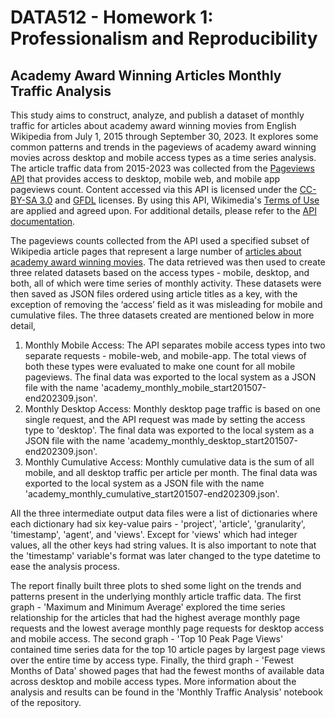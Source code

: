 # DATA512 - Homework 1: Professionalism and Reproducibility
## Academy Award Winning Articles Monthly Traffic Analysis

This study aims to construct, analyze, and publish a dataset of monthly traffic for articles about academy award winning movies from English Wikipedia from July 1, 2015 through September 30, 2023. It explores some common patterns and trends in the pageviews of academy award winning movies across desktop and mobile access types as a time series analysis. The article traffic data from 2015-2023 was collected from the [Pageviews API](https://wikitech.wikimedia.org/wiki/Analytics/AQS/Pageviews) that provides access to desktop, mobile web, and mobile app pageviews count. Content accessed via this API is licensed under the [CC-BY-SA 3.0](https://creativecommons.org/licenses/by-sa/3.0/) and [GFDL](https://www.gnu.org/copyleft/fdl.html) licenses. By using this API, Wikimedia's [Terms of Use](https://www.mediawiki.org/wiki/REST_API#Terms_and_conditions) are applied and agreed upon. For additional details, please refer to the [API documentation](https://wikimedia.org/api/rest_v1/#/Pageviews%20data).

The pageviews counts collected from the API used a specified subset of Wikipedia article pages that represent a large number of [articles about academy award winning movies](https://docs.google.com/spreadsheets/d/1A1h_7KAo7KXaVxdScJmIVPTvjb3IuY9oZhNV4ZHxrxw/edit?usp=sharing). The data retrieved was then used to create three related datasets based on the access types - mobile, desktop, and both, all of which were time series of monthly activity. These datasets were then saved as JSON files ordered using article titles as a key, with the exception of removing the ‘access’ field as it was misleading for mobile and cumulative files. The three datasets created are mentioned below in more detail,

1. Monthly Mobile Access: The API separates mobile access types into two separate requests - mobile-web, and mobile-app. The total views of both these types were evaluated to make one count for all mobile pageviews. The final data was exported to the local system as a JSON file with the name 'academy_monthly_mobile_start201507-end202309.json'.
2. Monthly Desktop Access: Monthly desktop page traffic is based on one single request, and the API request was made by setting the access type to 'desktop'. The final data was exported to the local system as a JSON file with the name 'academy_monthly_desktop_start201507-end202309.json'.
3. Monthly Cumulative Access: Monthly cumulative data is the sum of all mobile, and all desktop traffic per article per month. The final data was exported to the local system as a JSON file with the name 'academy_monthly_cumulative_start201507-end202309.json'.

All the three intermediate output data files were a list of dictionaries where each dictionary had six key-value pairs - 'project', 'article', 'granularity', 'timestamp', 'agent', and 'views'. Except for 'views' which had integer values, all the other keys had string values. It is also important to note that the 'timestamp' variable's format was later changed to the type datetime to ease the analysis process.

The report finally built three plots to shed some light on the trends and patterns present in the underlying monthly article traffic data. The first graph - 'Maximum and Minimum Average' explored the time series relationship for the articles that had the highest average monthly page requests and the lowest average monthly page requests for desktop access and mobile access. The second graph - 'Top 10 Peak Page Views' contained time series data for the top 10 article pages by largest page views over the entire time by access type. Finally, the third graph - 'Fewest Months of Data' showed pages that had the fewest months of available data across desktop and mobile access types. More information about the analysis and results can be found in the 'Monthly Traffic Analysis' notebook of the repository.
